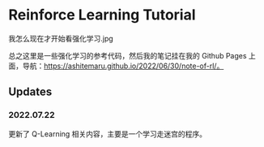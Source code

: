 # Reinforce Learning Tutorial

我怎么现在才开始看强化学习.jpg

总之这里是一些强化学习的参考代码，然后我的笔记挂在我的 Github Pages 上面，导航：https://ashitemaru.github.io/2022/06/30/note-of-rl/。

## Updates

### 2022.07.22

更新了 Q-Learning 相关内容，主要是一个学习走迷宫的程序。